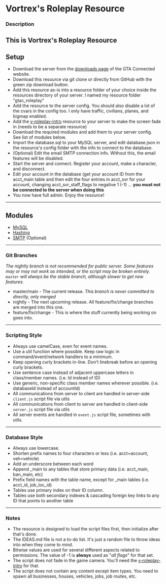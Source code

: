 # Vortrex's Roleplay Resource

### Description
This is Vortrex's Roleplay Resource
---
## Setup
* Download the server from the [downloads page](https://gtaconnected.com/downloads) of the GTA Connected website.
* Download this resource via git clone or directly from GitHub with the green zip download button.
* Add this resource as-is into a resource folder of your choice inside the resources directory of your server. I named my resource folder "gtac_roleplay"
* Add the resource to the server config. You should also disable a lot of the cvars in the config too. I only have traffic, civilians, planes, and bigmap enabled.
* Add the [v-roleplay-intro](https://github.com/VortrexFTW/v-roleplay-intro) resource to your server to make the screen fade in (needs to be a separate resource)
* Download the required modules and add them to your server config. See list of modules below.
* Import the database.sql to your MySQL server, and edit database.json in the resource's config folder with the info to connect to the database.
* (Optional) Edit the email SMTP connection info. Without this, the email features will be disabled.
* Start the server and connect. Register your account, make a character, and disconnect.
* Edit your account in the database (get your account ID from the acct_main table and then edit the four entries in acct_svr for your account, changing acct_svr_staff_flags to negative 1 (-1) ... **you must not be connected to the server when doing this**
* You now have full admin. Enjoy the resource!
---
## Modules
* [MySQL](https://github.com/VortrexFTW/mod_mysql)
* [Hashing](https://github.com/VortrexFTW/mod_hashing)
* [SMTP](https://github.com/VortrexFTW/mod_smtp) (Optional)
---
### Git Branches
*The nightly branch is not recommended for public server. Some features may or may not work as intended, or the script may be broken entirely. `master` will always be the stable branch, although slower to get new features.*  
* master/main - The current release. *This branch is never committed to directly, only merged*
* nightly - The next upcoming release. All feature/fix/change branches are merged into this one.
* feature/fix/change - This is where the stuff currently being working on goes into.  
---
### Scripting Style
* Always use camelCase, even for event names.
* Use a util function where possible. Keep raw logic in command/event/network handlers to a minimum.
* Keep opening curly brackets in-line. Don't linebreak before an opening curly brackets.
* Use sentence case instead of adjacent uppercase letters in class/member names. (i.e. Id instead of ID)
* Use generic, non-specific class member names wherever possible. (i.e. databaseId instead of accountId)
* All communications from server to client are handled in server-side `client.js` script file via utils
* All communications from client to server are handled in client-side `server.js` script file via utils
* All server events are handled in `event.js` script file, sometimes with utils.
---
### Database Style
* Always use lowercase.
* Shorten prefix names to four characters or less (i.e. acct=account, veh=vehicle)
* Add an underscore between each word
* Append _main to any tables that store primary data (i.e. acct_main, ban_main, etc)
* Prefix field names with the table name, except for _main tables (i.e. acct_id, job_loc_id)
* Tables use primary index on their ID column.
* Tables use both secondary indexes & cascading foreign key links to any ID that points to another table
---
### Notes
* The resource is designed to load the script files first, then initialize after that's done.
* The IDEAS.md file is not a to-do list. It's just a random file to throw ideas into when they come to mind.
* Bitwise values are used for several different aspects related to permissions. The value of -1 is **always** used as "*all flags*" for that set.
* The script does not fade in the game camera. You'll need the [v-roleplay-intro](https://github.com/VortrexFTW/v-roleplay-intro) for that. 
* The script does not contain any content except item types. You need to spawn all businesses, houses, vehicles, jobs, job routes, etc.
